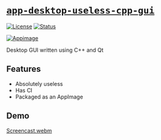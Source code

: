 # [`app-desktop-useless-cpp-gui`][url-repo]

[![License][shield-license]][url-license]
[![Status][shield-status-abandoned]][url-repo]

[![Appimage][shield-appimage]][url-release-latest]

Desktop GUI written using C++ and Qt

## Features

- Absolutely useless
- Has CI
- Packaged as an AppImage

## Demo

[Screencast.webm](https://user-images.githubusercontent.com/97828377/218940781-ffbede8c-d3a1-497c-aabf-484bcea08b12.webm)

<!-- relative links -->

<!-- project links -->

[url-repo]: https://github.com/shishifubing/app-desktop-useless-cpp-gui
[url-license]: https://github.com/shishifubing/app-desktop-useless-cpp-gui/blob/main/LICENSE
[url-release-latest]: https://github.com/shishifubing/app-desktop-useless-cpp-gui/releases/latest

<!-- external links -->

<!-- shield links -->

[shield-status-abandoned]: https://img.shields.io/badge/status-abandoned-red?style=for-the-badge
[shield-license]: https://img.shields.io/github/license/shishifubing/app-desktop-useless-cpp-gui.svg?style=for-the-badge
[shield-appimage]: https://raw.githubusercontent.com/AppImage/docs.appimage.org/master/source/_static/img/download-appimage-banner.svg
